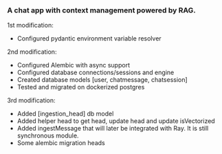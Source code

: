 ### A chat app with context management powered by RAG.

1st modification:
- Configured pydantic environment variable resolver

2nd modification:
- Configured Alembic with async support
- Configured database connections/sessions and engine
- Created database models [user, chatmessage, chatsession]
- Tested and migrated on dockerized postgres

3rd modification:
- Added [ingestion_head] db model
- Added helper head to get head, update head and update isVectorized
- Added ingestMessage that will later be integrated with Ray. It is still synchronous module.
- Some alembic migration heads
